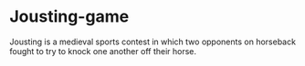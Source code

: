 # Jousting-game
Jousting is a medieval sports contest in which two opponents on horseback fought to try to knock one another off  their horse.
